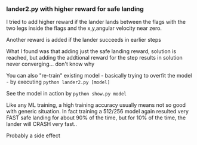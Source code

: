 ### lander2.py with higher reward for safe landing
I tried to add higher reward if the lander lands between the flags with the two legs inside the flags and the x,y,angular velocity near zero.

Another reward is added if the lander succeeds in earlier steps

What I found was that adding just the safe landing reward, solution is reached, but adding the addtional reward for the step results in solution never converging... don't know why

You can also "re-train" existing model - basically trying to overfit the model - by executing `python lander2.py [model]`

See the model in action by `python show.py model`

Like any ML training, a high training accuracy usually means not so good with generic situation.  In fact training a 512/256 model again resulted very FAST safe landing for about 90% of the time, but for 10% of the time, the lander will CRASH very fast..

Probably a side effect